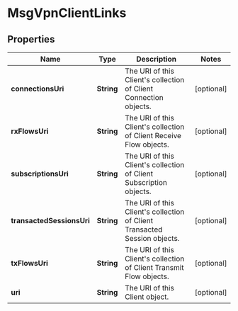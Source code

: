 
# MsgVpnClientLinks

## Properties
Name | Type | Description | Notes
------------ | ------------- | ------------- | -------------
**connectionsUri** | **String** | The URI of this Client&#39;s collection of Client Connection objects. |  [optional]
**rxFlowsUri** | **String** | The URI of this Client&#39;s collection of Client Receive Flow objects. |  [optional]
**subscriptionsUri** | **String** | The URI of this Client&#39;s collection of Client Subscription objects. |  [optional]
**transactedSessionsUri** | **String** | The URI of this Client&#39;s collection of Client Transacted Session objects. |  [optional]
**txFlowsUri** | **String** | The URI of this Client&#39;s collection of Client Transmit Flow objects. |  [optional]
**uri** | **String** | The URI of this Client object. |  [optional]



